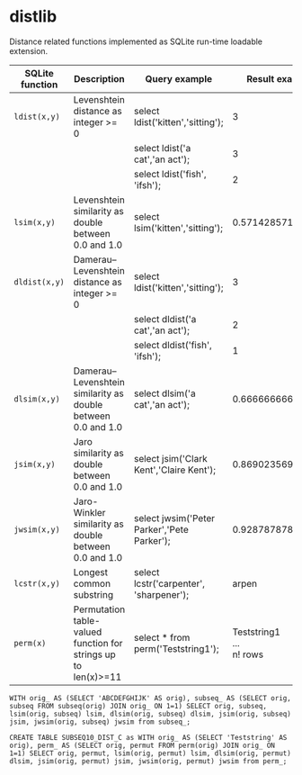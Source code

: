 # distlib
 Distance related functions implemented as SQLite run-time loadable extension.

| SQLite function | Description |  Query example | Result example
| --- | --- | --- | --- | 
| `ldist(x,y)` | Levenshtein distance as integer >= 0 | select ldist('kitten','sitting'); | 3 |
| | | select ldist('a cat','an act'); | 3 |
| | | select ldist('fish', 'ifsh'); | 2 |
| `lsim(x,y)` | Levenshtein similarity as double between 0.0 and 1.0  | select lsim('kitten','sitting'); | 0.571428571428571 |
| `dldist(x,y)` | Damerau–Levenshtein distance as integer >= 0 | select ldist('kitten','sitting'); | 3 |
| | | select  dldist('a cat','an act'); | 2 |
| | | select dldist('fish', 'ifsh'); | 1 |
| `dlsim(x,y)` | Damerau–Levenshtein similarity as double between 0.0 and 1.0 | select dlsim('a cat','an act'); | 0.666666666666667 |
| `jsim(x,y)` | Jaro similarity as double between 0.0 and 1.0 | select jsim('Clark Kent','Claire Kent'); | 0.869023569023569 |
| `jwsim(x,y)` | Jaro-Winkler similarity as double between 0.0 and 1.0 | select jwsim('Peter Parker','Pete Parker'); | 0.928787878787879 |
| `lcstr(x,y)` | Longest common substring | select lcstr('carpenter', 'sharpener'); | arpen |
| `perm(x)` | Permutation table-valued function for strings up to len(x)>=11 | select * from perm('Teststring1'); | Teststring1<BR> ... <BR> n! rows |



`WITH orig_ AS (SELECT 'ABCDEFGHIJK' AS orig),
subseq_ AS (SELECT orig, subseq FROM subseq(orig) JOIN orig_ ON 1=1)
SELECT orig, subseq, lsim(orig, subseq) lsim, dlsim(orig, subseq) dlsim, jsim(orig, subseq) jsim, jwsim(orig, subseq) jwsim from subseq_;`

`CREATE TABLE SUBSEQ10_DIST_C as
WITH orig_ AS (SELECT 'Teststring' AS orig),
perm_ AS (SELECT orig, permut FROM perm(orig) JOIN orig_ ON 1=1)
SELECT orig, permut, lsim(orig, permut) lsim, dlsim(orig, permut) dlsim, jsim(orig, permut) jsim, jwsim(orig, permut) jwsim from perm_;`
